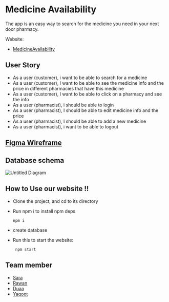 # Medicine Availability
The app is an easy way to search for the medicine you need in your next door pharmacy.

Website:
- [MedicineAvailability](https://medicine-availability.herokuapp.com/)

## User Story 
- As a user (customer), i want to be able to search for a medicine
- As a user (customer), I want to be able to see the medicine info and the price in different pharmacies that have this medicine
- As a user (customer), I want to be able to click on a pharmacy and see the info
- As a user (pharmacist), i should be able to login 
- As a user (pharmacist), I should be able to edit medicine info and the price
- As a user (pharmacist), I should be able to add a new medicine
- As a user (pharmacist), i want to be able to logout


## [Figma Wireframe](https://www.figma.com/proto/DJ1OQGAp2olrWFIymhiccb/Pharmacy-project?node-id=265%3A39&scaling=scale-down)


## Database schema 
![Untitled Diagram](https://user-images.githubusercontent.com/36266244/65016743-ad8d8700-d92d-11e9-997b-e233afa96009.png)

## How to Use our website !! 
 - Clone the project, and cd to its directory
 - Run npm i to install npm deps 
 
       npm i
           
- create database 
- Run this to start the website:
 
       npm start
  
  

## Team member 
- [Sara](https://github.com/sara219)
- [Rawan](https://github.com/95Rawan)
- [Duaa](https://github.com/DuaaH)
- [Yaqoot](https://github.com/yaqootturman)
